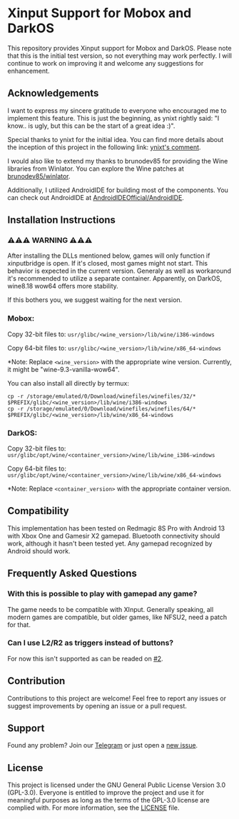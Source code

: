# Xinput Support for Mobox and DarkOS

This repository provides Xinput support for Mobox and DarkOS. Please note that this is the initial test version, so not everything may work perfectly. I will continue to work on improving it and welcome any suggestions for enhancement.

## Acknowledgements

I want to express my sincere gratitude to everyone who encouraged me to implement this feature. This is just the beginning, as ynixt rightly said: "I know.. is ugly, but this can be the start of a great idea :)".

Special thanks to ynixt for the initial idea. You can find more details about the inception of this project in the following link: [ynixt's comment](https://github.com/olegos2/mobox/issues/125#issuecomment-1987031399).

I would also like to extend my thanks to brunodev85 for providing the Wine libraries from Winlator. You can explore the Wine patches at [brunodev85/winlator](https://github.com/brunodev85/winlator/tree/main/wine_patches/dlls).

Additionally, I utilized AndroidIDE for building most of the components. You can check out AndroidIDE at [AndroidIDEOfficial/AndroidIDE](https://github.com/AndroidIDEOfficial/AndroidIDE).

## Installation Instructions

### ⚠️⚠️⚠️ WARNING ⚠️⚠️⚠️

After installing the DLLs mentioned below, games will only function if xinputbridge is open. If it's closed, most games might not start. This behavior is expected in the current version. Generaly as well as workaround it's recommended to utilize a separate container. 
Apparently, on DarkOS, wine8.18 wow64 offers more stability. 

If this bothers you, we suggest waiting for the next version.


### Mobox:

Copy 32-bit files to: `usr/glibc/<wine_version>/lib/wine/i386-windows`

Copy 64-bit files to: `usr/glibc/<wine_version>/lib/wine/x86_64-windows`

*Note: Replace `<wine_version>` with the appropriate wine version. Currently, it might be "wine-9.3-vanilla-wow64".

You can also install all directly by termux:                                                                                                                                                                                                                                                                                                                                                                                                                                                                                                                                             
```console
cp -r /storage/emulated/0/Download/winefiles/winefiles/32/* $PREFIX/glibc/<wine_version>/lib/wine/i386-windows
cp -r /storage/emulated/0/Download/winefiles/winefiles/64/* $PREFIX/glibc/<wine_version>/lib/wine/x86_64-windows
```

### DarkOS:

Copy 32-bit files to: `usr/glibc/opt/wine/<container_version>/wine/lib/wine_i386-windows`

Copy 64-bit files to: `usr/glibc/opt/wine/<container_version>/wine/lib/wine/x86_64-windows`

*Note: Replace `<container_version>` with the appropriate container version.

## Compatibility

This implementation has been tested on Redmagic 8S Pro with Android 13 with Xbox One and Gamesir X2 gamepad. Bluetooth connectivity should work, although it hasn't been tested yet.
Any gamepad recognized by Android should work.

## Frequently Asked Questions

### With this is possible to play with gamepad any game?

The game needs to be compatible with XInput. Generally speaking, all modern games are compatible, but older games, like NFSU2, need a patch for that.

### Can I use L2/R2 as triggers instead of buttons?

For now this isn't supported as can be readed on [#2](https://github.com/Ilan12346-maya/XinputBridge/issues/2).

## Contribution

Contributions to this project are welcome! Feel free to report any issues or suggest improvements by opening an issue or a pull request.

## Support

Found any problem? Join our [Telegram](https://t.me/+YLyovfrXSeYwMmUy) or just open a [new issue](https://github.com/Ilan12346-maya/XinputBridge/issues/new).

## License

This project is licensed under the GNU General Public License Version 3.0 (GPL-3.0). Everyone is entitled to improve the project and use it for meaningful purposes as long as the terms of the GPL-3.0 license are complied with. For more information, see the [LICENSE](LICENSE) file.
